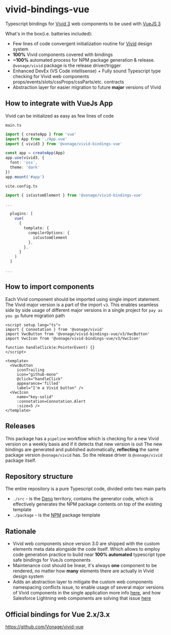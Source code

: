 # vivid-bindings-vue

Typescript bindings for [Vivid 3](http://vivid.deno.dev) web components to be used with [VueJS 3](https://vuejs.org)

What's in the box(i.e. batteries included):

* Few lines of code convergent initialization routine for [Vivid](https://github.com/Vonage/vivid-3) design system
* **100%** Vivid components covered with bindings
* **~100%** automated process for NPM package generation & release. `@vonage/vivid` package is the release driver/trigger
* Enhanced DevEx (VS Code intellisense) + Fully sound Typescript type checking for Vivid web components props/events/slots/cssProps/cssParts/etc. contracts
* Abstraction layer for easier migration to future **major** versions of Vivid


## How to integrate with VueJs App

Vivid can be initialized as easy as few lines of code

`main.ts`
```ts
import { createApp } from 'vue'
import App from './App.vue'
import { vivid3 } from '@vonage/vivid-bindings-vue'

const app = createApp(App)
app.use(vivid3, {
  font: 'oss',
  theme: 'dark'
})
app.mount('#app')
```

`vite.config.ts`
```ts
import { isCustomElement } from '@vonage/vivid-bindings-vue'

...

  plugins: [
    vue(
      {
        template: {
          compilerOptions: {
            isCustomElement
          },
        },
      }
    )
  ]

...

```


## How to import components

Each Vivid component should be imported using single import statement.
The Vivid major version is a part of the import `v3`. This enables seamless side by side usage of different major versions in a single project for `pay as you go` future migration path

```vue
<script setup lang="ts">
import { Connotation } from '@vonage/vivid'
import VwcButton from '@vonage/vivid-bindings-vue/v3/VwcButton'
import VwcIcon from '@vonage/vivid-bindings-vue/v3/VwcIcon'

function handleClick(e:PointerEvent) {}
</script>

<template>
  <VwcButton
     iconTrailing
     icon="github-mono"
     @click="handleClick"
     appearance='filled'
     label="I'm a Vivid button" />
  <VwcIcon
     name="key-solid"
     :connotation=Connotation.Alert
     :size=5 />
</template>
```

## Releases

This package has a `pipeline` workflow which is checking for a new Vivid version on a weekly basis and if it detects that new version is out The new bindings are generated and published automatically, **reflecting** the same package version `@vonage/vivid` has. So the release driver is `@vonage/vivid` package itself.

## Repository structure

The entire repository is a pure Typescript code, divided onto two main parts
- `./src` - is the [Deno](https://deno.land) territory, contains the generator code, which is effectively generates the NPM package contents on top of the existing template
- `./package` - is the [NPM](https://www.npmjs.com/package/@vonage/vivid-bindings-vue) package template

## Rationale

* Vivid web components since version 3.0 are shipped with the custom elements meta data alongside the code itself.
  Which allows to employ code generation practice to build near **100% automated** typescript type safe bindings for VueJs components
* Maintenance cost should be linear, it's always **one** component to be rendered, no matter how **many** elements there are actually in Vivid design system
* Adds an abstraction layer to mitigate the custom web components namespacing conflicts issue, to enable usage of several major versions of Vivid components in the single application more info [here](https://vivid.deno.dev/#advanced-usage), and how Salesforce Lightning web components are solving that issue [here](https://developer.salesforce.com/docs/component-library/documentation/en/lwc/lwc.create_components_namespace)


## Official bindings for Vue 2.x/3.x
https://github.com/Vonage/vivid-vue

